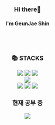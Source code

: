 
<div align = "center">
  
### Hi there👋
#### I'm GeunJae Shin
<!--[![Top Langs](https://github-readme-stats.vercel.app/api/top-langs/?username=Boknami&layout=compact)](https://github.com/Boknami/github-readme-stats)-->

<br/><br/>
  
<div align=center><h3>📚 STACKS</h3></div>

<div align=center> 
  
  <img src="https://img.shields.io/badge/html5-E34F26?style=for-the-badge&logo=html5&logoColor=white"> 
  <img src="https://img.shields.io/badge/css-1572B6?style=for-the-badge&logo=css3&logoColor=white"> 
  <img src="https://img.shields.io/badge/bootstrap-7952B3?style=for-the-badge&logo=bootstrap&logoColor=white">
  <br>
  
  <img src="https://img.shields.io/badge/flutter-02569B?style=for-the-badge&logo=flutter&logoColor=white">
  <br>
  
  <img src="https://img.shields.io/badge/c-FFCA28?style=for-the-badge&logo=c%2B%2B&logoColor=white">
  <img src="https://img.shields.io/badge/c++-4FC08D?style=for-the-badge&logo=c%2B%2B&logoColor=white">
  <img src="https://img.shields.io/badge/github-181717?style=for-the-badge&logo=github&logoColor=white">
  <br>
  
  ### 현재 공부 중
  <img src="https://img.shields.io/badge/react-FCA231?style=for-the-badge&logo=html5&logoColor=white"> 
  </br>
</div>
  
</div>
 

